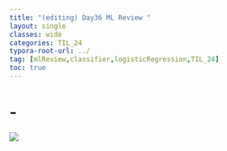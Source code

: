 ```yaml
---
title: "(editing) Day36 ML Review "
layout: single
classes: wide
categories: TIL_24
typora-root-url: ../
tag: [mlReview,classifier,logisticRegression,TIL_24]
toc: true 
---
```


# -

<img src="/blog/images/2024-07-29-TIL24_Day36/ED99A730-8EE3-4156-A6F2-9554CE5EC257.jpeg">

<br><br>


